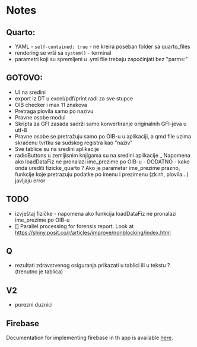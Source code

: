 # Notes

## Quarto:

-   YAML - `self-contained: true` - ne kreira poseban folder sa quarto_files
-   rendering se vrši sa `system()` - terminal
-   parametri koji su spremljeni u .yml file trebaju zapoćinjati bez "parms:"

## GOTOVO:

-   UI na sredini
-   export iz DT u excel/pdf/print radi za sve stupce
-   OIB checker i max 11 znakova
-   Pretraga plovila samo po nazivu
-   Pravne osobe modul
-   Skripta za GFI zasada sadrži samo konvertiranje originalnih GFI-jeva u utf-8
-   Pravne osobe se pretražuju samo po OIB-u u aplikaciji, a qmd file uzima skraćenu tvrtku sa sudskog registra kao "naziv"
-   Sve tablice su na sredini aplikacije
-   radioButtons u zemljisnim knjigama su na sredini aplikacije
_   Napomena ako loadDataFiz ne pronalazi
ime_prezime po OIB-u - DODATNO - kako onda urediti fizicke_quarto ? Ako je parametar ime_prezime prazno, funkcije koje pretrazuju podatke po imenu i prezimenu (zk rh, plovila...) javljaju error

## TODO

- izvještaj fizičke - napomena ako funkcija loadDataFiz ne pronalazi
ime_prezime po OIB-u
- [] Parallel processing for forensis report. Look at https://shiny.posit.co/r/articles/improve/nonblocking/index.html

## Q

-   rezultati zdravstvenog osiguranja prikazati u tablici ili u tekstu ? (trenutno je tablica)

## V2

-   porezni duznici

## Firebase

Documentation for implementing firebase in th app is available [here](https://firebase.john-coene.com/).
